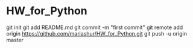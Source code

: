 # HW_for_Python
git init
git add README.md
git commit -m "first commit"
git remote add origin https://github.com/mariashur/HW_for_Python.git
git push -u origin master
